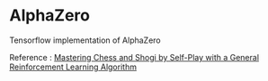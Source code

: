 # AlphaZero

Tensorflow implementation of AlphaZero

Reference : [Mastering Chess and Shogi by Self-Play with a General Reinforcement Learning Algorithm](https://arxiv.org/abs/1712.01815)
